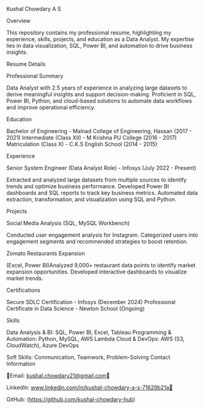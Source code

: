 Kushal Chowdary A S

Overview

This repository contains my professional resume, highlighting my experience, skills, projects, and education as a Data Analyst. My expertise lies in data visualization, SQL, Power BI, and automation to drive business insights.


Resume Details

Professional Summary

Data Analyst with 2.5 years of experience in analyzing large datasets to derive meaningful insights and support decision-making. Proficient in SQL, Power BI, Python, and cloud-based solutions to automate data workflows and improve operational efficiency.

Education

Bachelor of Engineering - Malnad College of Engineering, Hassan (2017 - 2021)
Intermediate (Class XII) - M Krishna PU College (2016 - 2017)
Matriculation (Class X) - C.K.S English School (2014 - 2015)


Experience

Senior System Engineer (Data Analyst Role) - Infosys (July 2022 - Present)

Extracted and analyzed large datasets from multiple sources to identify trends and optimize business performance.
Developed Power BI dashboards and SQL reports to track key business metrics.
Automated data extraction, transformation, and visualization using SQL and Python.


Projects

Social Media Analysis (SQL, MySQL Workbench)

Conducted user engagement analysis for Instagram.
Categorized users into engagement segments and recommended strategies to boost retention.


Zomato Restaurants Expansion 

(Excel, Power BI)Analyzed 9,000+ restaurant data points to identify market expansion opportunities.
Developed interactive dashboards to visualize market trends.


Certifications

Secure SDLC Certification - Infosys (December 2024)
Professional Certificate in Data Science - Newton School (Ongoing)


Skills

Data Analysis & BI: SQL, Power BI, Excel, Tableau
Programming & Automation: Python, MySQL, AWS Lambda
Cloud & DevOps: AWS (S3, CloudWatch), Azure DevOps


Soft Skills: Communication, Teamwork, Problem-Solving
Contact Information

📧Email: kushal.chowdary21@gmail.com🔗 

LinkedIn: www.linkedin.com/in/kushal-chowdary-a-s-71629b21a🐙 

GitHub: (https://github.com/kushal-chowdary-hub)

